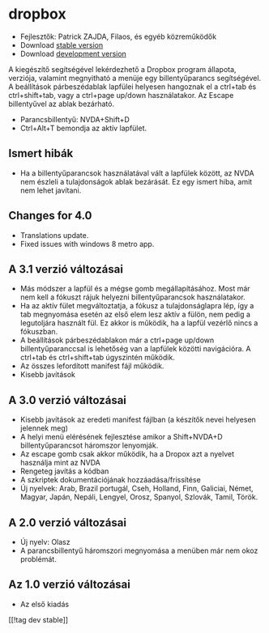 # dropbox #

* Fejlesztők: Patrick ZAJDA, Filaos, és egyéb közreműködők
* Download [stable version][1]
* Download [development version][2]

A kiegészítő segítségével lekérdezhető a Dropbox program állapota, verziója,
valamint megnyitható a menüje egy billentyűparancs segítségével. A
beállítások párbeszédablak lapfülei helyesen hangoznak el a ctrl+tab és
ctrl+shift+tab, vagy a ctrl+page up/down használatakor. Az Escape
billentyűvel az ablak bezárható.

* Parancsbillentyű: NVDA+Shift+D
* Ctrl+Alt+T bemondja az aktív lapfület.

## Ismert hibák ##

* Ha a billentyűparancsok használatával vált a lapfülek között, az NVDA nem észleli a tulajdonságok ablak bezárását.
Ez egy ismert hiba, amit nem lehet javítani.

## Changes for 4.0 ##

* Translations update.
* Fixed issues with windows 8 metro app.

## A 3.1 verzió változásai ##

* Más módszer a lapfül és a mégse gomb megállapításához. Most már nem kell a
  fókuszt rájuk helyezni billentyűparancsok használatakor.
* Ha az aktív fület megváltoztatja, a fókusz a tulajdonságlapra lép, így a
  tab megnyomása esetén az első elem lesz aktív a fülön, nem pedig a
  legutoljára használt fül. Ez akkor is működik, ha a lapfül vezérlő nincs a
  fókuszban.
* A beállítások párbeszédablakon már a ctrl+page up/down billentyűparanccsal
  is lehetőség van a lapfülek közötti navigációra. A ctrl+tab és
  ctrl+shift+tab úgyszintén működik.
* Az összes lefordított manifest fájl működik.
* Kisebb javítások

## A 3.0 verzió változásai ##

* Kisebb javítások az eredeti manifest fájlban (a készítők nevei helyesen
  jelennek meg)
* A helyi menü elérésének fejlesztése amikor a Shift+NVDA+D
  billentyűparancsot háromszor lenyomják.
* Az escape gomb csak akkor működik, ha a Dropox azt a nyelvet használja
  mint az NVDA
* Rengeteg javítás a kódban
* A szkriptek dokumentációjának hozzáadása/frissítése
* Új nyelvek: Arab, Brazil portugál, Cseh, Holland, Finn, Galiciai, Német,
  Magyar, Japán, Nepáli, Lengyel, Orosz, Spanyol, Szlovák, Tamil, Török.

## A 2.0 verzió változásai ##

* Új nyelv: Olasz
* A parancsbillentyű háromszori megnyomása a menüben már nem okoz problémát.

## Az 1.0 verzió változásai ##

* Az első kiadás

[[!tag dev stable]]

[1]: http://addons.nvda-project.org/files/get.php?file=dx

[2]: http://addons.nvda-project.org/files/get.php?file=dx-dev
